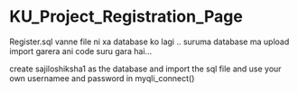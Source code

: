 # KU_Project_Registration_Page

Register.sql vanne file ni xa database ko lagi .. suruma database  ma upload import garera ani code suru gara hai...

create sajiloshiksha1 as the database and import the sql file and use your own usernamee and password in myqli_connect()
